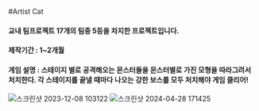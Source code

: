 #Artist Cat

#### 교내 팀프로젝트 17개의 팀중 5등을 차지한 프로젝트입니다.
#### 제작기간 : 1~2개월
#### 게임 설명 : 스테이지 별로 공격해오는 몬스터들을 몬스터별로 가진 모형을 따라그려서 처치한다. 각 스테이지를 끝낼 때마다 나오는 강한 보스를 모두 처치해야 게임 클리어!

![스크린샷 2023-12-08 103122](https://github.com/Inheoseongbin/ArtistCat/assets/98994220/e1ae4757-8f6d-4944-9371-25c171e69532)
![스크린샷 2024-04-28 171425](https://github.com/Inheoseongbin/ArtistCat/assets/98994220/5f22437a-19cf-474a-ab5b-909b3c551df0)
